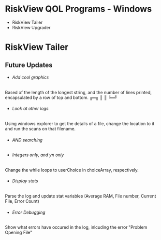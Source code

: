 # RiskView QOL Programs - Windows


* RiskView Tailer
* RiskView Upgrader

# RiskView Tailer

## Future Updates

* ###### Add cool graphics
Based of the length of the longest string, and the number of lines printed, encapsulated by a row of top and bottom. ╔═╗ ║ ║ ╚═╝
* ###### Look at other logs
Using windows explorer to get the details of a file, change the location to it and run the scans on that filename.
* ###### AND searching
* ###### Integers only, and yn only
Change the while loops to userChoice in choiceArray, respectively.
* ###### Display stats
Parse the log and update stat variables (Average RAM, File number, Current File, Error Count)
* ###### Error Debugging
Show what errors have occured in the log, inlcuding the error "Problem Opening File"
